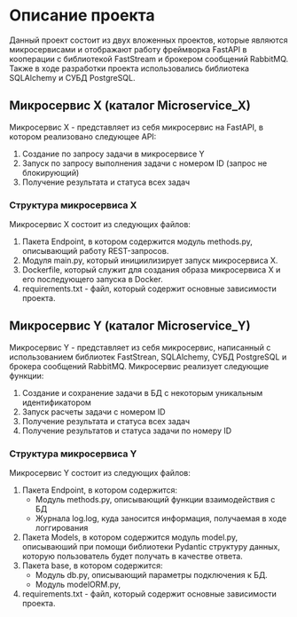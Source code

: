 <h1>Описание проекта</h1>
Данный проект состоит из двух вложенных проектов, которые являются микросервисами и отображают работу фреймворка  
FastAPI в кооперации с библиотекой FastStream и брокером сообщений RabbitMQ. Также в ходе разработки проекта использовались 
библиотека SQLAlchemy и СУБД PostgreSQL.
<h2>Микросервис X (каталог Microservice_X)</h2>
Микросервис X - представляет из себя микросервис на FastAPI, в котором реализовано следующее API:
<ol>
  <li>Создание по запросу задачи в микросервисе Y</li>
  <li>Запуск по запросу выполнения задачи с номером ID (запрос не блокирующий)</li>
  <li>Получение результата и статуса всех задач</li>
</ol>
<h3>Структура микросервиса X</h3>
Микросервис X состоит из следующих файлов:
<ol>
  <li>Пакета Endpoint, в котором содержится модуль methods.py, описывающий работу REST-запросов.</li>
  <li>Модуля main.py, который инициилизирует запуск микросервиса X.</li>
  <li>Dockerfile, который служит для создания образа микросервиса X и его последующего запуска в Docker.</li>
  <li>requirements.txt - файл, который содержит основные зависимости проекта.</li>
</ol>
<h2>Микросервис Y (каталог Microservice_Y)</h2>
Микросервис Y - представляет из себя микросервис, написанный с использованием библиотек FastStrean, SQLAlchemy, СУБД PostgreSQL
и брокера сообщений RabbitMQ. Микросервис реализует следующие функции:
<ol>
  <li>Создание и сохранение задачи в БД с некоторым уникальным идентификатором</li>
  <li>Запуск расчеты задачи с номером ID</li>
  <li>Получение результата и статуса всех задач</li>
  <li>Получение результатов и статуса задачи по номеру ID</li>
</ol>
<h3>Структура микросервиса Y</h3>
Микросервис Y состоит из следующих файлов:
<ol>
  <li>Пакета Endpoint, в котором содержится:
    <ul>
      <li>Модуль methods.py, описывающий функции взаимодействия с БД</li>
      <li>Журнала log.log, куда заносится информация, получаемая в ходе логгирования</li>
    </ul>
  </li>
  <li>Пакета Models, в котором содержится модуль model.py, описываюший при помощи библиотеки Pydantic структуру данных, которую пользователь будет получать в качестве ответа.</li>
  <li>Пакета base, в котором содержится:
    <ul>
      <li>Модуль db.py, описывающий параметры подключения к БД.</li>
      <li>Модуль modelORM.py, </li>
    </ul>
  </li>
  <li>requirements.txt - файл, который содержит основные зависимости проекта.</li>
</ol>
